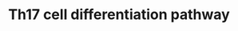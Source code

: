---
annotations:
- type: Cell Type Ontology
  value: T-helper 17 cell
- type: Pathway Ontology
  value: signaling pathway
- type: Pathway Ontology
  value: immune response pathway
authors:
- Hafeez
- Egonw
- Khanspers
description: Th17 Cell Differentiation and the effect of Circadian network. The differentiation
  pathway for Th17 cell is considered and converted from the KEGG pathways database,
  whereas its connection with the Circadian network is taken from the literature.
  All the references will be provided soon.
last-edited: 2022-02-14
organisms:
- Homo sapiens
redirect_from:
- /index.php/Pathway:WP5130
- /instance/WP5130
schema-jsonld:
- '@context': https://schema.org/
  '@id': https://wikipathways.github.io/pathways/WP5130.html
  '@type': Dataset
  creator:
    '@type': Organization
    name: WikiPathways
  description: Th17 Cell Differentiation and the effect of Circadian network. The
    differentiation pathway for Th17 cell is considered and converted from the KEGG
    pathways database, whereas its connection with the Circadian network is taken
    from the literature. All the references will be provided soon.
  keywords:
  - SMADs
  - TYK2
  - JAK1
  - Hsp90
  - SOCS3
  - MTOR
  - PLCG1
  - IL17F
  - JUN
  - ERK
  - IL21
  - CD3D
  - GATA3
  - HIF1A
  - CRY1
  - CD3G
  - Rev-erb
  - TGFB1
  - BMAL1
  - ZAP70
  - IL21R
  - JNK
  - TCRA
  - RUNX1
  - IL1B
  - IL27R
  - CD3E
  - LAT
  - HLA-DMA
  - TGFBR1
  - STAT1
  - NFIL3
  - CD3Z
  - FOS
  - CD4
  - RORA
  - IFNG
  - STAT3
  - AHR
  - IL22
  - NFKBIA
  - JAK1/3
  - NFKB1
  - PER1
  - CLOCK
  - IRF4
  - NFATC1
  - RORgt
  - STAT5A
  - IL23R
  - IKK
  - IL23A
  - JAK2
  - IL17A
  - IL27
  - T-bet
  - IL2R
  - IL1BR
  - IL6
  - PRKCQ
  - LCK
  - IL4R
  - STAT6
  - TCRB
  - FOXP3
  - IL6R
  - RXRA
  - RARA
  - IFNGR
  - IL2
  - p38
  - IL4
  - CaN
  license: CC0
  name: Th17 cell differentiation pathway
seo: CreativeWork
title: Th17 cell differentiation pathway
wpid: WP5130
---